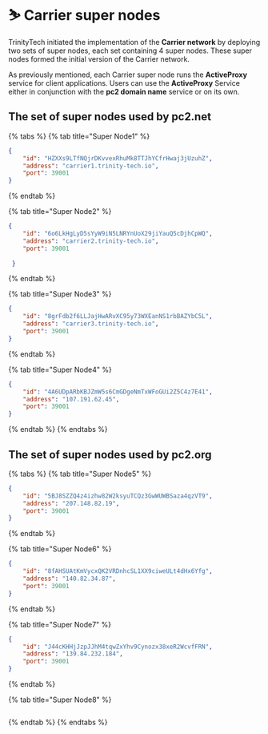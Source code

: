 # ⛷ Carrier super nodes

TrinityTech initiated the implementation of the **Carrier network** by deploying two sets of super nodes, each set containing 4 super nodes. These super nodes formed the initial version of the Carrier network.&#x20;

As previously mentioned, each Carrier super node runs the **ActiveProxy** service for client applications. Users can use the **ActiveProxy** Service either in conjunction with the **pc2 domain name** service or on its own.

## The set of super nodes used by pc2.net

{% tabs %}
{% tab title="Super Node1" %}
```json
{ 
    "id": "HZXXs9LTfNQjrDKvvexRhuMk8TTJhYCfrHwaj3jUzuhZ", 
    "address": "carrier1.trinity-tech.io", 
    "port": 39001 
}
```
{% endtab %}

{% tab title="Super Node2" %}
```json
{ 
    "id": "6o6LkHgLyD5sYyW9iN5LNRYnUoX29jiYauQ5cDjhCpWQ", 
    "address": "carrier2.trinity-tech.io", 
    "port": 39001 
    
 }
```
{% endtab %}

{% tab title="Super Node3" %}
```json
{ 
    "id": "8grFdb2f6LLJajHwARvXC95y73WXEanNS1rbBAZYbC5L", 
    "address": "carrier3.trinity-tech.io", 
    "port": 39001 
}
```
{% endtab %}

{% tab title="Super Node4" %}
```json
{ 
    "id": "4A6UDpARbKBJZmW5s6CmGDgeNmTxWFoGUi2Z5C4z7E41", 
    "address": "107.191.62.45", 
    "port": 39001 
}
```
{% endtab %}
{% endtabs %}

## The set of super nodes used by pc2.org

{% tabs %}
{% tab title="Super Node5" %}
```json
{ 
    "id": "5BJ8SZZQ4z4izhw82W2ksyuTCQz3GwWUWBSaza4qzVT9", 
    "address": "207.148.82.19", 
    "port": 39001 
}
```
{% endtab %}

{% tab title="Super Node6" %}
```json
{ 
    "id": "8fAHSUAtKmVycxQK2VRDnhcSL1XX9ciweULt4dHx6Yfg", 
    "address": "140.82.34.87", 
    "port": 39001 
}
```
{% endtab %}

{% tab title="Super Node7" %}
```json
{ 
    "id": "J44cKHHjJzpJJhM4tqwZxYhv9Cynozx38xeR2WcvfFRN", 
    "address": "139.84.232.184", 
    "port": 39001
}
```
{% endtab %}

{% tab title="Super Node8" %}
```json
```
{% endtab %}
{% endtabs %}
